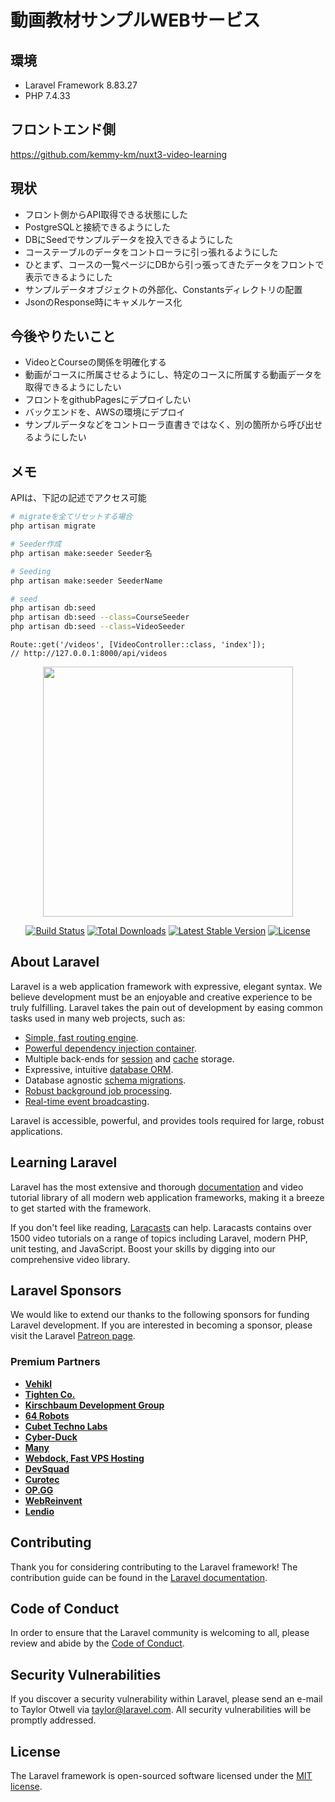# 動画教材サンプルWEBサービス

## 環境
- Laravel Framework 8.83.27
- PHP 7.4.33

## フロントエンド側
https://github.com/kemmy-km/nuxt3-video-learning

## 現状
- フロント側からAPI取得できる状態にした
- PostgreSQLと接続できるようにした
- DBにSeedでサンプルデータを投入できるようにした
- コーステーブルのデータをコントローラに引っ張れるようにした
- ひとまず、コースの一覧ページにDBから引っ張ってきたデータをフロントで表示できるようにした
- サンプルデータオブジェクトの外部化、Constantsディレクトリの配置
- JsonのResponse時にキャメルケース化

## 今後やりたいこと
- VideoとCourseの関係を明確化する
- 動画がコースに所属させるようにし、特定のコースに所属する動画データを取得できるようにしたい
- フロントをgithubPagesにデプロイしたい
- バックエンドを、AWSの環境にデプロイ
- サンプルデータなどをコントローラ直書きではなく、別の箇所から呼び出せるようにしたい

## メモ
APIは、下記の記述でアクセス可能


```sh
# migrateを全てリセットする場合
php artisan migrate

# Seeder作成
php artisan make:seeder Seeder名

# Seeding
php artisan make:seeder SeederName

# seed
php artisan db:seed
php artisan db:seed --class=CourseSeeder
php artisan db:seed --class=VideoSeeder

```


```php:api.php
Route::get('/videos', [VideoController::class, 'index']);
// http://127.0.0.1:8000/api/videos
```

<p align="center"><a href="https://laravel.com" target="_blank"><img src="https://raw.githubusercontent.com/laravel/art/master/logo-lockup/5%20SVG/2%20CMYK/1%20Full%20Color/laravel-logolockup-cmyk-red.svg" width="400"></a></p>

<p align="center">
<a href="https://travis-ci.org/laravel/framework"><img src="https://travis-ci.org/laravel/framework.svg" alt="Build Status"></a>
<a href="https://packagist.org/packages/laravel/framework"><img src="https://img.shields.io/packagist/dt/laravel/framework" alt="Total Downloads"></a>
<a href="https://packagist.org/packages/laravel/framework"><img src="https://img.shields.io/packagist/v/laravel/framework" alt="Latest Stable Version"></a>
<a href="https://packagist.org/packages/laravel/framework"><img src="https://img.shields.io/packagist/l/laravel/framework" alt="License"></a>
</p>

## About Laravel

Laravel is a web application framework with expressive, elegant syntax. We believe development must be an enjoyable and creative experience to be truly fulfilling. Laravel takes the pain out of development by easing common tasks used in many web projects, such as:

- [Simple, fast routing engine](https://laravel.com/docs/routing).
- [Powerful dependency injection container](https://laravel.com/docs/container).
- Multiple back-ends for [session](https://laravel.com/docs/session) and [cache](https://laravel.com/docs/cache) storage.
- Expressive, intuitive [database ORM](https://laravel.com/docs/eloquent).
- Database agnostic [schema migrations](https://laravel.com/docs/migrations).
- [Robust background job processing](https://laravel.com/docs/queues).
- [Real-time event broadcasting](https://laravel.com/docs/broadcasting).

Laravel is accessible, powerful, and provides tools required for large, robust applications.

## Learning Laravel

Laravel has the most extensive and thorough [documentation](https://laravel.com/docs) and video tutorial library of all modern web application frameworks, making it a breeze to get started with the framework.

If you don't feel like reading, [Laracasts](https://laracasts.com) can help. Laracasts contains over 1500 video tutorials on a range of topics including Laravel, modern PHP, unit testing, and JavaScript. Boost your skills by digging into our comprehensive video library.

## Laravel Sponsors

We would like to extend our thanks to the following sponsors for funding Laravel development. If you are interested in becoming a sponsor, please visit the Laravel [Patreon page](https://patreon.com/taylorotwell).

### Premium Partners

- **[Vehikl](https://vehikl.com/)**
- **[Tighten Co.](https://tighten.co)**
- **[Kirschbaum Development Group](https://kirschbaumdevelopment.com)**
- **[64 Robots](https://64robots.com)**
- **[Cubet Techno Labs](https://cubettech.com)**
- **[Cyber-Duck](https://cyber-duck.co.uk)**
- **[Many](https://www.many.co.uk)**
- **[Webdock, Fast VPS Hosting](https://www.webdock.io/en)**
- **[DevSquad](https://devsquad.com)**
- **[Curotec](https://www.curotec.com/services/technologies/laravel/)**
- **[OP.GG](https://op.gg)**
- **[WebReinvent](https://webreinvent.com/?utm_source=laravel&utm_medium=github&utm_campaign=patreon-sponsors)**
- **[Lendio](https://lendio.com)**

## Contributing

Thank you for considering contributing to the Laravel framework! The contribution guide can be found in the [Laravel documentation](https://laravel.com/docs/contributions).

## Code of Conduct

In order to ensure that the Laravel community is welcoming to all, please review and abide by the [Code of Conduct](https://laravel.com/docs/contributions#code-of-conduct).

## Security Vulnerabilities

If you discover a security vulnerability within Laravel, please send an e-mail to Taylor Otwell via [taylor@laravel.com](mailto:taylor@laravel.com). All security vulnerabilities will be promptly addressed.

## License

The Laravel framework is open-sourced software licensed under the [MIT license](https://opensource.org/licenses/MIT).
